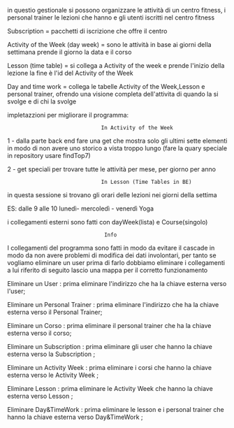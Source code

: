 in questio gestionale si possono organizzare le attività di un centro fitness, i personal trainer le lezioni che hanno e gli utenti iscritti nel centro fitness

Subscription = pacchetti di iscrizione che offre il centro

Activity of the Week (day week) = sono le attività in base ai giorni della settimana
prende il giorno la data e il corso

Lesson (time table) = si collega a Activity of the week e prende l'inizio della lezione la fine è l'id del Activity of the Week

Day and time work = collega le tabelle Activity of the Week,Lesson e personal trainer, ofrendo una visione completa dell'attivita di quando la si svolge e di chi la svolge

impletazzioni per migliorare il programma:

                                  In Activity of the Week
1 - dalla parte back end fare una get che mostra solo gli ultimi sette elementi in modo di non avere uno storico a vista troppo lungo (fare la quary speciale in repository usare findTop7)

2 - get speciali per trovare tutte le attività per mese, per giorno per anno

                                  In Lesson (Time Tables in BE)
in questa sessione si trovano gli orari delle lezioni nei giorni della settima 

ES: dalle 9 alle 10 lunedì- mercoledì - venerdì Yoga

i collegamenti esterni sono fatti con dayWeek(lista) e Course(singolo)

                                   Info
I collegamenti del programma sono fatti in modo da evitare il cascade in modo da non avere problemi di modifica dei dati involontari, per tanto se vogliamo eliminare un user prima di farlo dobbiamo eliminare i collegamenti a lui riferito di seguito lascio una mappa per il corretto funzionamento

Eliminare un User :
prima eliminare l'indirizzo che ha la chiave esterna verso l'user;

Eliminare un Personal Trainer :
prima eliminare l'indirizzo che ha la chiave esterna verso il Personal Trainer;

Eliminare un Corso :
prima eliminare il personal trainer che ha la chiave esterna verso il corso;

Eliminare un Subscription :
prima eliminare gli user che hanno la chiave esterna verso la Subscription ;

Eliminare un Activity Week : 
prima eliminare i corsi che hanno la chiave esterna verso le Activity Week ;

Eliminare Lesson :
prima eliminare le Activity Week che hanno la chiave esterna verso Lesson ;

Eliminare Day&TimeWork :
prima eliminare le lesson e i personal trainer che hanno la chiave esterna verso Day&TimeWork ;
